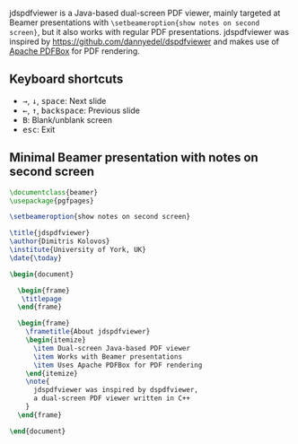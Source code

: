 jdspdfviewer is a Java-based dual-screen PDF viewer, mainly targeted at Beamer presentations with `\setbeameroption{show notes on second screen}`, but it also works with regular PDF presentations. jdspdfviewer was inspired by https://github.com/dannyedel/dspdfviewer and makes use of [Apache PDFBox](https://pdfbox.apache.org/) for PDF rendering.

Keyboard shortcuts
---
* <kbd>&rightarrow;</kbd>, <kbd>&downarrow;</kbd>, <kbd>space</kbd>: Next slide
* <kbd>&leftarrow;</kbd>, <kbd>&uparrow;</kbd>, <kbd>backspace</kbd>: Previous slide
* <kbd>B</kbd>: Blank/unblank screen
* <kbd>esc</kbd>: Exit

Minimal Beamer presentation with notes on second screen
---
```tex
\documentclass{beamer}
\usepackage{pgfpages}

\setbeameroption{show notes on second screen}

\title{jdspdfviewer}
\author{Dimitris Kolovos}
\institute{University of York, UK}
\date{\today}

\begin{document}

  \begin{frame}
   \titlepage
  \end{frame}

  \begin{frame}
    \frametitle{About jdspdfviewer}
    \begin{itemize}
      \item Dual-screen Java-based PDF viewer
      \item Works with Beamer presentations
      \item Uses Apache PDFBox for PDF rendering
    \end{itemize}
    \note{
      jdspdfviewer was inspired by dspdfviewer, 
      a dual-screen PDF viewer written in C++
    }
  \end{frame}

\end{document}
```
